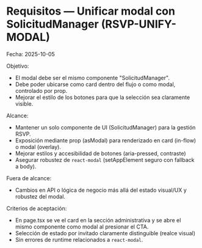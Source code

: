 # Requisitos — Unificar modal con SolicitudManager (RSVP-UNIFY-MODAL)

Fecha: 2025-10-05

Objetivo:
- El modal debe ser el mismo componente "SolicitudManager".
- Debe poder ubicarse como card dentro del flujo o como modal, controlado por prop.
- Mejorar el estilo de los botones para que la selección sea claramente visible.

Alcance:
- Mantener un solo componente de UI (SolicitudManager) para la gestión RSVP.
- Exposición mediante prop (asModal) para renderizado en card (in-flow) o modal (overlay).
- Mejorar estilos y accesibilidad de botones (aria-pressed, contraste)
- Asegurar robustez de `react-modal` (setAppElement seguro con fallback a body).

Fuera de alcance:
- Cambios en API o lógica de negocio más allá del estado visual/UX y robustez del modal.

Criterios de aceptación:
- En page.tsx se ve el card en la sección administrativa y se abre el mismo componente como modal al presionar el CTA.
- Selección de estado por invitado claramente distinguible (realce visual)
- Sin errores de runtime relacionados a `react-modal`.
